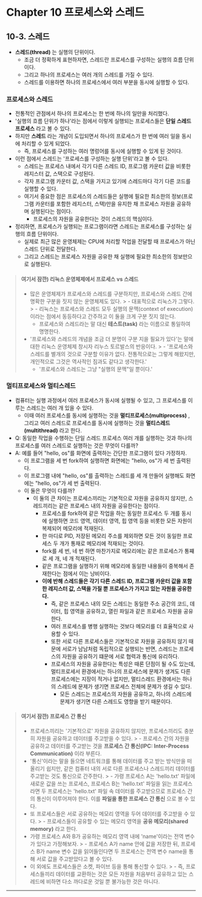 # Chapter 10 프로세스와 스레드
## 10-3. 스레드
- **스레드(thread)** 는 실행의 단위이다.
  - 조금 더 정확하게 표현하자면, 스레드란 프로세스를 구성하는 실행의 흐름 단위이다.
  - 그리고 하나의 프로세스는 여러 개의 스레드를 가질 수 있다.
  - 스레드를 이용하면 하나의 프로세스에서 여러 부분을 동시에 실행할 수 있다.

### 프로세스와 스레드
- 전통적인 관점에서 하나의 프로세스는 한 번에 하나의 일만을 처리했다.
- '실행의 흐름 단위가 하나'라는 점에서 이렇게 실행되는 프로세스들은 **단일 스레드 프로세스** 라고 볼 수 있다.
- 하지만 **스레드** 라는 개념이 도입되면서 하나의 프로세스가 한 번에 여러 일을 동시에 처리할 수 있게 되었다.
  - 즉, 프로세스를 구성하는 여러 명렁어를 동시에 실행할 수 있게 된 것이다.
- 이런 점에서 스레드는 '프로세스를 구성하는 실행 단위'라고 볼 수 있다.
  - 스레드는 프로세스 내에서 각기 다른 스레드 ID, 프로그램 카운터 값을 비롯한 레지스터 값, 스택으로 구성된다.
  - 각자 프로그램 카운터 값, 스택을 가지고 있기에 스레드마다 각기 다른 코드를 실행할 수 있다.
  - 여기서 중요한 점은 프로세스의 스레드들은 실행에 필요한 최소한의 정보(프로그램 카운터를 포함한 레지스터, 스택)만을 유지한 채 프로세스 자원을 공유하며 실행된다는 점이다.
    - 프로세스의 자원을 공유한다는 것이 스레드의 핵심이다.
- 정리하면, 프로세스가 실행되는 프로그램이라면 스레드는 프로세스를 구성하는 실행의 흐름 단위이다.
  - 실제로 최근 많은 운영체제는 CPU에 처리할 작업을 전달할 때 프로세스가 아닌 스레드 단위로 전달한다.
  - 그리고 스레드는 프로세스 자원을 공유한 채 실행에 필요한 최소한의 정보만으로 실행된다.

> #### 여기서 잠깐) 리눅스 운영체제에서 프로세스 vs 스레드
> - 많은 운영체제가 프로세스와 스레드를 구분하지만, 프로세스와 스레드 간에 명확한 구분을 짓지 않는 운영체제도 있다.
    >   - 대표적으로 리눅스가 그렇다.
          >     - 리눅스는 프로세스와 스레드 모두 실행의 문맥(context of execution)이라는 점에서 동등하다고 간주하고 이 둘을 크게 구분 짓지 않는다.
>     - 프로세스와 스레드라는 말 대신 **테스트(task)** 라는 이름으로 통일하여 명명한다.
> - '프로세스와 스레드의 개념을 조금 더 분명이 구분 지을 필요가 있다'는 말에 대한 리눅스 운영체제 창시자 리누스 토르발스의 반응이다.
    >   - '프로세스와 스레드를 별개의 것으로 구분할 이유가 없다. 전통적으로는 그렇게 해왔지만, 개인적으로 그것은 역사적인 짐과도 같다고 생각한다.'
>   - '프로세스와 스레드는 그냥 "실행의 문맥"일 뿐이다.'
### 멀티프로세스와 멀티스레드
- 컴퓨터는 실행 과정에서 여러 프로세스가 동시에 실행될 수 있고, 그 프로세스를 이루는 스레드는 여러 개 있을 수 있다.
  - 이때 여러 프로세스를 동시에 실행하는 것을 **멀티프로세스(multiprocess)** , 그리고 여러 스레드로 프로세스를 동시에 실행하는 것을 **멀티스레드(multithread)** 라고 한다.
- Q: 동일한 작업을 수행하는 단일 스레드 프로세스 여러 개를 실행하는 것과 하나의 프로세스를 여러 스레드로 실행하는 것은 무엇이 다를까?
- A: 예를 들어 "hello, os"를 화면에 출력하는 간단한 프로그램이 있다 가정하자.
  - 이 프로그램을 세 번 fork하여 실행하면 화면에는 "hello, os"가 세 번 출력된다.
  - 이 프로그램 내에 "hello, os"를 출력하는 스레드를 세 개 만들어 실행해도 화면에는 "hello, os"가 세 번 출력된다.
  - 이 둘은 무엇이 다를까?
    - 이 둘의 큰 차이는 프로세스끼리는 기본적으로 자원을 공유하지 않지만, 스레드끼리는 같은 프로세스 내의 자원을 공유한다는 점이다.
      - 프로세스를 fork하여 같은 작업을 하는 동일한 프로세스 두 개를 동시에 실행하면 코드 영역, 데이터 영역, 힙 영역 등을 비롯한 모든 자원이 복제되어 메모리에 적재된다.
      - 한 마디로 PID, 저장된 메모리 주소를 제외하면 모든 것이 동일한 프로세스 두 개가 통재로 메모리에 적재되는 것이다.
      - fork를 세 번, 네 번 하면 마찬가지로 메모리에는 같은 프로세스가 통쨰로 세 개, 네 개 적재된다.
      - 같은 프로그램을 실행하기 위해 메모리에 동일한 내용들이 중복해서 존재한다는 점에서 이는 낭비이다.
      - **이에 반해 스레드들은 각기 다른 스레드 ID, 프로그램 카운터 값을 포함한 레지스터 값, 스택을 가질 뿐 프로세스가 가지고 있는 자원을 공유한다.**
        - 즉, 같은 프로세스 내의 모든 스레드는 동일한 주소 공간의 코드, 데이터, 힙 영역을 공유하고, 열린 파일과 같은 프로세스 자원을 공유한다.
        - 여러 프로세스를 병행 실행하는 것보다 메모리를 더 효율적으로 사용할 수 있다.
        - 또한 서로 다른 프로세스들은 기본적으로 자원을 공유하지 않기 때문에 서로가 남남처럼 독립적으로 실행되는 반면, 스레드는 프로세스의 자원을 공유하기 떄문에 서로 협력과 통신에 유리하다.
        - 프로세스의 자원을 공유한다는 특성은 때론 단점이 될 수도 있는데, 멀티프로세서 환경에서는 하나의 프로세스에 문제가 생겨도 다른 프로세스에는 지장이 적거나 없지만, 멀티스레드 환경에서는 하나의 스레드에 문제가 생기면 프로세스 전체에 문제가 생길 수 있다.
          - 모든 스레드는 프로세스의 자원을 공유하고, 하나의 스레드에 문제가 생기면 다른 스레드도 영향을 받기 때문이다.

> #### 여기서 잠깐) 프로세스 간 통신
> - 프로세스끼리는 '기본적으로' 자원을 공유하지 않지만, 프로세스끼리도 충분히 자원을 공유하고 데이터를 주고받을 수 있다.
    >   - 프로세스 간의 자원을 공유하고 데이터를 주고받는 것을 **프로세스 간 통신(IPC: Inter-Process Communication)** 이라 부른다.
> - '통신'이라는 말을 들으면 네트워크를 통해 데이터를 주고 받는 방식만을 떠올리기 쉽지만, 같은 컴퓨터 내의 서로 다른 프로세스나 스레드끼리 데이터를 주고받는 것도 통신으로 간주한다.
    >   - 가령 프로세스 A는 'hello.txt' 파일에 새로운 값을 쓰는 프로세스, 프로세스 B는 'hello.txt' 파일을 읽는 프로세스 라면 두 프로세스는 'hello.txt' 파일 속 데이터를 주고받으므로 프로세스 간의 통신이 이루어져야 한다. 이를 **파일을 통한 프로세스 간 통신** 으로 볼 수 있다.
> - 또 프로세스들은 서로 공유하는 메모리 영역을 두어 데이터를 주고받을 수 있다.
    >   - 프로세스들이 공유할 수 있는 메모리 영역을 **공유 메모리(shared memory)** 라고 한다.
> - 가령 프로세스 A와 B가 공유하는 메모리 영역 내에 'name'이라는 전역 변수가 있다고 가정해보자.
    >   - 프로세스 A가 name 안에 값을 저장한 뒤, 프로세스 B가 name 변수 값을 읽어들인다면 두 프로세스는 전역 변수 name을 통해 서로 값을 주고받았다고 볼 수 있다.
> - 이 외에도 프로세스들은 소켓, 파이브 등을 통해 통신할 수 있다.
    >   - 즉, 프로세스들끼리 데이터를 교환하는 것은 모든 자원을 처음부터 공유하고 있는 스레드에 비하면 다소 까다로운 것일 뿐 불가능한 것은 아니다.
---